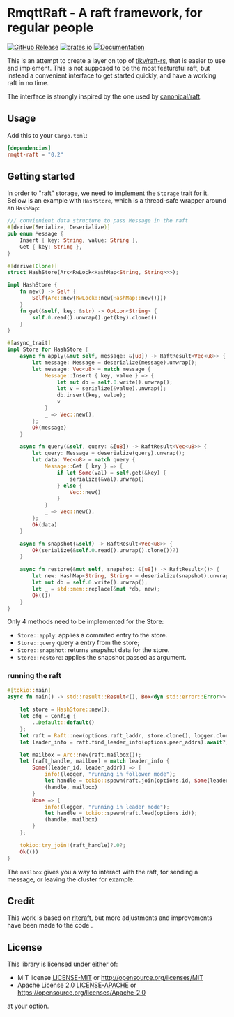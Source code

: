 # RmqttRaft - A raft framework, for regular people

<a href="https://github.com/rmqtt/rmqtt-raft/releases"><img alt="GitHub Release" src="https://img.shields.io/github/release/rmqtt/rmqtt-raft?color=brightgreen" /></a>
<a href="https://crates.io/crates/rmqtt-raft"><img alt="crates.io" src="https://img.shields.io/crates/v/rmqtt-raft" /></a>
<a href="https://docs.rs/rmqtt-raft"><img alt="Documentation" src="https://docs.rs/rmqtt-raft/badge.svg" /></a>

This is an attempt to create a layer on top of
[tikv/raft-rs](https://github.com/tikv/raft-rs), that is easier to use and implement. This is not supposed to be the
most featureful raft, but instead a convenient interface to get started quickly, and have a working raft in no time.

The interface is strongly inspired by the one used by [canonical/raft](https://github.com/canonical/raft).

## Usage

Add this to your `Cargo.toml`:

```toml
[dependencies]
rmqtt-raft = "0.2"
```

## Getting started

In order to "raft" storage, we need to implement the `Storage` trait for it. Bellow is an example with `HashStore`,
which is a thread-safe wrapper around an
`HashMap`:

```rust
/// convienient data structure to pass Message in the raft
#[derive(Serialize, Deserialize)]
pub enum Message {
    Insert { key: String, value: String },
    Get { key: String },
}

#[derive(Clone)]
struct HashStore(Arc<RwLock<HashMap<String, String>>>);

impl HashStore {
    fn new() -> Self {
        Self(Arc::new(RwLock::new(HashMap::new())))
    }
    fn get(&self, key: &str) -> Option<String> {
        self.0.read().unwrap().get(key).cloned()
    }
}

#[async_trait]
impl Store for HashStore {
    async fn apply(&mut self, message: &[u8]) -> RaftResult<Vec<u8>> {
        let message: Message = deserialize(message).unwrap();
        let message: Vec<u8> = match message {
            Message::Insert { key, value } => {
                let mut db = self.0.write().unwrap();
                let v = serialize(&value).unwrap();
                db.insert(key, value);
                v
            }
            _ => Vec::new(),
        };
        Ok(message)
    }

    async fn query(&self, query: &[u8]) -> RaftResult<Vec<u8>> {
        let query: Message = deserialize(query).unwrap();
        let data: Vec<u8> = match query {
            Message::Get { key } => {
                if let Some(val) = self.get(&key) {
                    serialize(&val).unwrap()
                } else {
                    Vec::new()
                }
            }
            _ => Vec::new(),
        };
        Ok(data)
    }

    async fn snapshot(&self) -> RaftResult<Vec<u8>> {
        Ok(serialize(&self.0.read().unwrap().clone())?)
    }

    async fn restore(&mut self, snapshot: &[u8]) -> RaftResult<()> {
        let new: HashMap<String, String> = deserialize(snapshot).unwrap();
        let mut db = self.0.write().unwrap();
        let _ = std::mem::replace(&mut *db, new);
        Ok(())
    }
}

```

Only 4 methods need to be implemented for the Store:

- `Store::apply`: applies a commited entry to the store.
- `Store::query`  query a entry from the store;
- `Store::snapshot`: returns snapshot data for the store.
- `Store::restore`: applies the snapshot passed as argument.

### running the raft

```rust
#[tokio::main]
async fn main() -> std::result::Result<(), Box<dyn std::error::Error>> {
    
    let store = HashStore::new();
    let cfg = Config {
        ..Default::default()
    };
    let raft = Raft::new(options.raft_laddr, store.clone(), logger.clone(), cfg)?;
    let leader_info = raft.find_leader_info(options.peer_addrs).await?;

    let mailbox = Arc::new(raft.mailbox());
    let (raft_handle, mailbox) = match leader_info {
        Some((leader_id, leader_addr)) => {
            info!(logger, "running in follower mode");
            let handle = tokio::spawn(raft.join(options.id, Some(leader_id), leader_addr));
            (handle, mailbox)
        }
        None => {
            info!(logger, "running in leader mode");
            let handle = tokio::spawn(raft.lead(options.id));
            (handle, mailbox)
        }
    };

    tokio::try_join!(raft_handle)?.0?;
    Ok(())
}

```

The `mailbox` gives you a way to interact with the raft, for sending a message, or leaving the cluster for example.

## Credit

This work is based on  [riteraft](https://github.com/ritelabs/riteraft), but more adjustments and improvements have been
made to the code .

## License

This library is licensed under either of:

* MIT license [LICENSE-MIT](LICENSE-MIT) or http://opensource.org/licenses/MIT
* Apache License 2.0 [LICENSE-APACHE](LICENSE-APACHE) or https://opensource.org/licenses/Apache-2.0

at your option.

